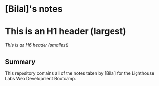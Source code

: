 # [Bilal]'s notes
# This is an H1 header (largest)
###### This is an H6 header (smallest)
 ## Summary 

This repository contains all of the notes taken by [Bilal] for the Lighthouse Labs Web Development Bootcamp.